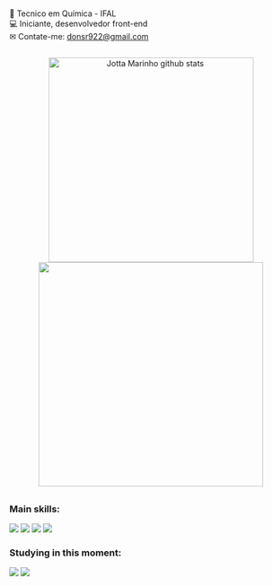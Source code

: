 ### 



📓 Tecnico em Química - IFAL <br>
💻 Iniciante, desenvolvedor front-end <br>
✉ Contate-me: donsr922@gmail.com


  ##


<div align="center">  
  
<img width="365px" src="https://github-readme-stats.vercel.app/api?username=Jottamarinho&show_icons=true&count_private=true&hide_border=true&title_color=101010&icon_color=101010&text_color=101010&bg_color=D3D1D1" alt="Jotta Marinho github stats" /> 
  
  
  <img width="400px" src="https://github-readme-stats.vercel.app/api/top-langs/?username=Jottamarinho&layout=compact&hide_border=true&title_color=101010&text_color=101010&bg_color=D3D1D1" />
</div>

##


### Main skills:
  <div>
  <a href="HTML5" target"_blank"><img src="https://img.shields.io/badge/HTML5-E34F26.svg?style=for-the-badge&logo=HTML5&logoColor=white"></a>
  <a href="CSS3" target"_blank"><img src="https://img.shields.io/badge/CSS3-1572B6.svg?style=for-the-badge&logo=CSS3&logoColor=white" ></a>
  <a href="git" target"_blank"><img src="https://img.shields.io/badge/Git-F05032.svg?style=for-the-badge&logo=Git&logoColor=white"></a>
  <a href="github" target"_blank"><img src="https://img.shields.io/badge/GitHub-181717.svg?style=for-the-badge&logo=GitHub&logoColor=white"></a>
  </div>

### Studying in this moment:
  <div>
  <a href="JavaScrip" target"_blank"><img src="https://img.shields.io/badge/JavaScript-F7DF1E.svg?style=for-the-badge&logo=JavaScript&logoColor=black"></a>
  <a href="React" target"_blank"><img src="https://img.shields.io/badge/React-61DAFB.svg?style=for-the-badge&logo=React&logoColor=black" ></a>
  </div>

